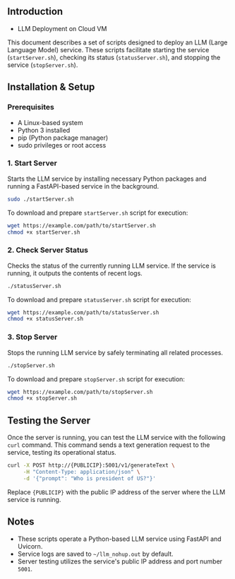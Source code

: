 ## Introduction

- LLM Deployment on Cloud VM

This document describes a set of scripts designed to deploy an 
LLM (Large Language Model) service. These scripts facilitate starting 
the service (`startServer.sh`), checking its status (`statusServer.sh`), 
and stopping the service (`stopServer.sh`).

## Installation & Setup

### Prerequisites

- A Linux-based system
- Python 3 installed
- pip (Python package manager)
- sudo privileges or root access

### 1. Start Server

Starts the LLM service by installing necessary Python packages 
and running a FastAPI-based service in the background.

```bash
sudo ./startServer.sh
```

To download and prepare `startServer.sh` script for execution:

```bash
wget https://example.com/path/to/startServer.sh
chmod +x startServer.sh
```

### 2. Check Server Status

Checks the status of the currently running LLM service. If the 
service is running, it outputs the contents of recent logs.

```bash
./statusServer.sh
```

To download and prepare `statusServer.sh` script for execution:

```bash
wget https://example.com/path/to/statusServer.sh
chmod +x statusServer.sh
```

### 3. Stop Server

Stops the running LLM service by safely terminating all related processes.

```bash
./stopServer.sh
```

To download and prepare `stopServer.sh` script for execution:

```bash
wget https://example.com/path/to/stopServer.sh
chmod +x stopServer.sh
```

## Testing the Server

Once the server is running, you can test the LLM service with 
the following `curl` command. This command sends a text generation 
request to the service, testing its operational status.

```bash
curl -X POST http://{PUBLICIP}:5001/v1/generateText \
     -H "Content-Type: application/json" \
     -d '{"prompt": "Who is president of US?"}'
```

Replace `{PUBLICIP}` with the public IP address of the server 
where the LLM service is running.

## Notes

- These scripts operate a Python-based LLM service using FastAPI and Uvicorn.
- Service logs are saved to `~/llm_nohup.out` by default.
- Server testing utilizes the service's public IP address and port number `5001`.
